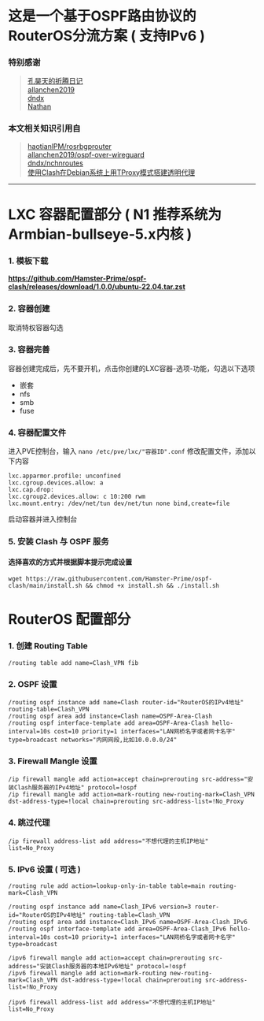 # 这是一个基于OSPF路由协议的RouterOS分流方案 ( 支持IPv6 )
### 特别感谢
> [孔昊天的折腾日记](https://www.youtube.com/@user-ek1qg7ti5r)  
> [allanchen2019](https://github.com/allanchen2019)  
> [dndx](https://github.com/dndx)  
> [Nathan](https://nathanyu.me/author/nathanyu/)
### 本文相关知识引用自
> [haotianlPM/rosrbgprouter](https://github.com/haotianlPM/rosrbgprouter)  
> [allanchen2019/ospf-over-wireguard](https://github.com/allanchen2019/ospf-over-wireguard)  
> [dndx/nchnroutes](https://github.com/dndx/nchnroutes)  
> [使用Clash在Debian系统上用TProxy模式搭建透明代理](https://nathanyu.me/clash-transparent-proxy-on-debian/)
---
# LXC 容器配置部分 ( N1 推荐系统为Armbian-bullseye-5.x内核 )
### 1. 模板下载
**https://github.com/Hamster-Prime/ospf-clash/releases/download/1.0.0/ubuntu-22.04.tar.zst**
### 2. 容器创建
取消特权容器勾选
### 3. 容器完善
容器创建完成后，先不要开机，点击你创建的LXC容器-选项-功能，勾选以下选项
- 嵌套
- nfs
- smb
- fuse
### 4. 容器配置文件
进入PVE控制台，输入 `nano /etc/pve/lxc/"容器ID".conf` 修改配置文件，添加以下内容
```
lxc.apparmor.profile: unconfined
lxc.cgroup.devices.allow: a
lxc.cap.drop: 
lxc.cgroup2.devices.allow: c 10:200 rwm
lxc.mount.entry: /dev/net/tun dev/net/tun none bind,create=file
```
启动容器并进入控制台
### 5. 安装 Clash 与 OSPF 服务
#### 选择喜欢的方式并根据脚本提示完成设置
```
wget https://raw.githubusercontent.com/Hamster-Prime/ospf-clash/main/install.sh && chmod +x install.sh && ./install.sh
```
# RouterOS 配置部分
### 1. 创建 Routing Table
```
/routing table add name=Clash_VPN fib
```
### 2. OSPF 设置
```
/routing ospf instance add name=Clash router-id="RouterOS的IPv4地址" routing-table=Clash_VPN
/routing ospf area add instance=Clash name=OSPF-Area-Clash
/routing ospf interface-template add area=OSPF-Area-Clash hello-interval=10s cost=10 priority=1 interfaces="LAN网桥名字或者网卡名字" type=broadcast networks="内网网段,比如10.0.0.0/24"
```
### 3. Firewall Mangle 设置
```
/ip firewall mangle add action=accept chain=prerouting src-address="安装Clash服务器的IPv4地址" protocol=!ospf
/ip firewall mangle add action=mark-routing new-routing-mark=Clash_VPN dst-address-type=!local chain=prerouting src-address-list=!No_Proxy
```
### 4. 跳过代理
```
/ip firewall address-list add address="不想代理的主机IP地址" list=No_Proxy
```
### 5. IPv6 设置 ( 可选 )
```
/routing rule add action=lookup-only-in-table table=main routing-mark=Clash_VPN
```
```
/routing ospf instance add name=Clash_IPv6 version=3 router-id="RouterOS的IPv4地址" routing-table=Clash_VPN
/routing ospf area add instance=Clash_IPv6 name=OSPF-Area-Clash_IPv6
/routing ospf interface-template add area=OSPF-Area-Clash_IPv6 hello-interval=10s cost=10 priority=1 interfaces="LAN网桥名字或者网卡名字" type=broadcast
```
```
/ipv6 firewall mangle add action=accept chain=prerouting src-address="安装Clash服务器的本地IPv6地址" protocol=!ospf
/ipv6 firewall mangle add action=mark-routing new-routing-mark=Clash_VPN dst-address-type=!local chain=prerouting src-address-list=!No_Proxy
```
```
/ipv6 firewall address-list add address="不想代理的主机IP地址" list=No_Proxy
```
